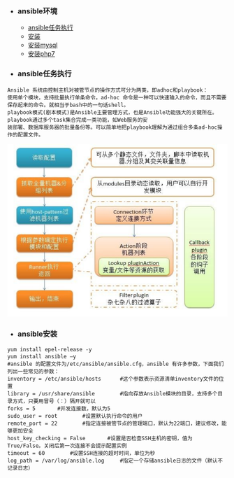 + ### ansible环境 
    + [ansible任务执行](#ansible任务执行)
    + [安装](#安装)
    + [安装mysql](#安装mysql)
    + [安装php7](#安装php7)


+ ###  ansible任务执行
```
Ansible 系统由控制主机对被管节点的操作方式可分为两类，即adhoc和playbook：
使用单个模块，支持批量执行单条命令。ad-hoc 命令是一种可以快速输入的命令，而且不需要保存起来的命令。就相当于bash中的一句话shell。
playbook模式(剧本模式)是Ansible主要管理方式，也是Ansible功能强大的关键所在。playbook通过多个task集合完成一类功能，如Web服务的安
装部署、数据库服务器的批量备份等。可以简单地把playbook理解为通过组合多条ad-hoc操作的配置文件。
```
![ansible执行流程](https://github.com/Kingserch/Job-accumulation/blob/Linux/images/ansible.png)
+ ###  ansible安装
```
yum install epel-release -y
yum install ansible –y
#ansible 的配置文件为/etc/ansible/ansible.cfg，ansible 有许多参数，下面我们列出一些常见的参数：
inventory = /etc/ansible/hosts      #这个参数表示资源清单inventory文件的位置
library = /usr/share/ansible        #指向存放Ansible模块的目录，支持多个目录方式，只要用冒号（：）隔开就可以
forks = 5       #并发连接数，默认为5
sudo_user = root        #设置默认执行命令的用户
remote_port = 22        #指定连接被管节点的管理端口，默认为22端口，建议修改，能够更加安全
host_key_checking = False       #设置是否检查SSH主机的密钥，值为True/False。关闭后第一次连接不会提示配置实例
timeout = 60        #设置SSH连接的超时时间，单位为秒
log_path = /var/log/ansible.log     #指定一个存储ansible日志的文件（默认不记录日志）
```